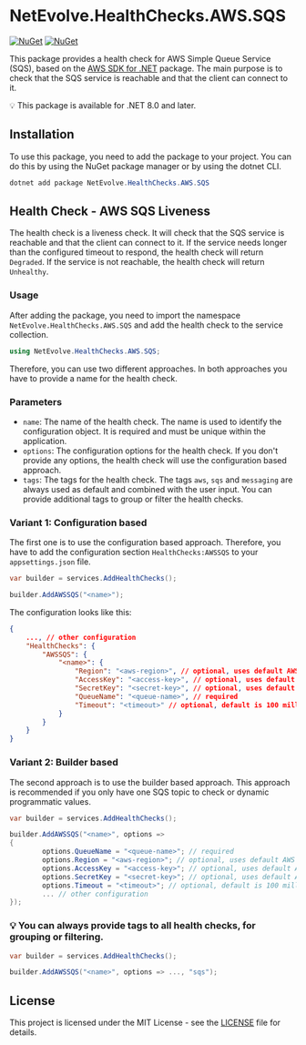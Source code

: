 # NetEvolve.HealthChecks.AWS.SQS

[![NuGet](https://img.shields.io/nuget/v/NetEvolve.HealthChecks.AWS.SQS?logo=nuget)](https://www.nuget.org/packages/NetEvolve.HealthChecks.AWS.SQS/)
[![NuGet](https://img.shields.io/nuget/dt/NetEvolve.HealthChecks.AWS.SQS?logo=nuget)](https://www.nuget.org/packages/NetEvolve.HealthChecks.AWS.SQS/)

This package provides a health check for AWS Simple Queue Service (SQS), based on the [AWS SDK for .NET](https://www.nuget.org/packages/AWSSDK.SQS/) package.
The main purpose is to check that the SQS service is reachable and that the client can connect to it.

:bulb: This package is available for .NET 8.0 and later.

## Installation
To use this package, you need to add the package to your project. You can do this by using the NuGet package manager or by using the dotnet CLI.
```powershell
dotnet add package NetEvolve.HealthChecks.AWS.SQS
```

## Health Check - AWS SQS Liveness
The health check is a liveness check. It will check that the SQS service is reachable and that the client can connect to it.
If the service needs longer than the configured timeout to respond, the health check will return `Degraded`.
If the service is not reachable, the health check will return `Unhealthy`.

### Usage
After adding the package, you need to import the namespace `NetEvolve.HealthChecks.AWS.SQS` and add the health check to the service collection.
```csharp
using NetEvolve.HealthChecks.AWS.SQS;
```
Therefore, you can use two different approaches. In both approaches you have to provide a name for the health check.

### Parameters
- `name`: The name of the health check. The name is used to identify the configuration object. It is required and must be unique within the application.
- `options`: The configuration options for the health check. If you don't provide any options, the health check will use the configuration based approach.
- `tags`: The tags for the health check. The tags `aws`, `sqs` and `messaging` are always used as default and combined with the user input. You can provide additional tags to group or filter the health checks.

### Variant 1: Configuration based
The first one is to use the configuration based approach. Therefore, you have to add the configuration section `HealthChecks:AWSSQS` to your `appsettings.json` file.
```csharp
var builder = services.AddHealthChecks();

builder.AddAWSSQS("<name>");
```

The configuration looks like this:
```json
{
    ..., // other configuration
    "HealthChecks": {
        "AWSSQS": {
            "<name>": {
                "Region": "<aws-region>", // optional, uses default AWS region if not specified
                "AccessKey": "<access-key>", // optional, uses default AWS credentials if not specified
                "SecretKey": "<secret-key>", // optional, uses default AWS credentials if not specified
                "QueueName": "<queue-name>", // required
                "Timeout": "<timeout>" // optional, default is 100 milliseconds
            }
        }
    }
}
```

### Variant 2: Builder based
The second approach is to use the builder based approach. This approach is recommended if you only have one SQS topic to check or dynamic programmatic values.
```csharp
var builder = services.AddHealthChecks();

builder.AddAWSSQS("<name>", options =>
{
        options.QueueName = "<queue-name>"; // required
        options.Region = "<aws-region>"; // optional, uses default AWS region if not specified
        options.AccessKey = "<access-key>"; // optional, uses default AWS credentials if not specified
        options.SecretKey = "<secret-key>"; // optional, uses default AWS credentials if not specified
        options.Timeout = "<timeout>"; // optional, default is 100 milliseconds
        ... // other configuration
});
```

### :bulb: You can always provide tags to all health checks, for grouping or filtering.

```csharp
var builder = services.AddHealthChecks();

builder.AddAWSSQS("<name>", options => ..., "sqs");
```

## License

This project is licensed under the MIT License - see the [LICENSE](https://raw.githubusercontent.com/dailydevops/healthchecks/refs/heads/main/LICENSE) file for details.
